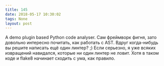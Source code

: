 ```yaml
---
title: 145
date: 2018-05-17 10:30:02
tags: None
layout: post
---
```


A demo plugin based Python code analyser. Сам фреймворк фигня, зато довольно интересно почитать, как работать с AST. Вдруг когда-нибудь вы решите написать ещё один линтер? ;) Если серьезно, я уже всяких извращений навидался, которые ни один линтер не ловит. Хотя в таком коде и flake8 начинает сходить с ума, как правило.
